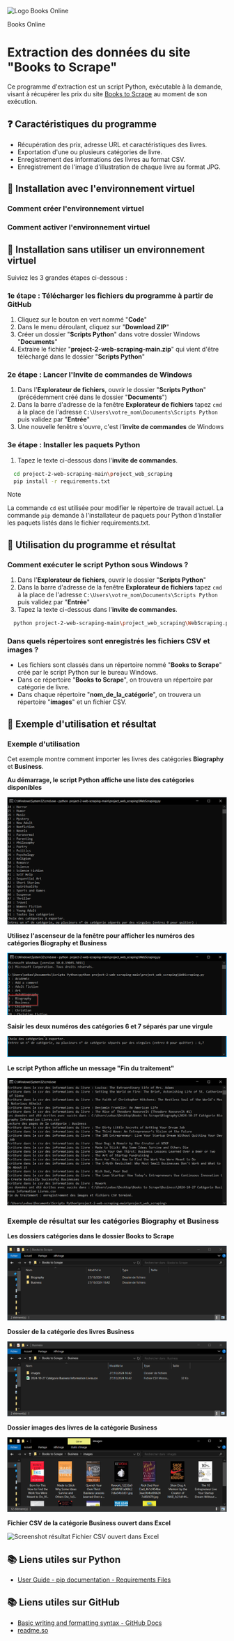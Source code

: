 
![Logo Books Online](https://user.oc-static.com/upload/2020/09/22/1600779540759_Online%20bookstore-01.png)

Books Online

# Extraction des données du site "Books to Scrape"

Ce programme d'extraction est un script Python, exécutable à la demande, visant à récupérer les prix du site [Books to Scrape](http://books.toscrape.com/) au moment de son exécution.

## ❓ Caractéristiques du programme

- Récupération des prix, adresse URL et caractéristiques des livres.
- Exportation d'une ou plusieurs catégories de livre.
- Enregistrement des informations des livres au format CSV.
- Enregistrement de l'image d'illustration de chaque livre au format JPG.

## 🤔 Installation avec l'environnement virtuel
### Comment créer l'environnement virtuel
### Comment activer l'environnement virtuel

## 🤔 Installation sans utiliser un environnement virtuel

Suiviez les 3 grandes étapes ci-dessous :

### 1e étape : Télécharger les fichiers du programme à partir de GitHub

1. Cliquez sur le bouton en vert nommé "__Code__"
2. Dans le menu déroulant, cliquez sur "__Download ZIP__"
3. Créer un dossier "__Scripts Python__" dans votre dossier Windows "__Documents__"
4. Extraire le fichier "__project-2-web-scraping-main.zip__" qui vient d'être téléchargé dans le dossier "__Scripts Python__"

### 2e étape : Lancer l'__Invite de commandes__ de Windows

1. Dans l'__Explorateur de fichiers__, ouvrir le dossier "__Scripts Python__" (précédemment créé dans le dossier "__Documents__")
2. Dans la barre d'adresse de la fenêtre __Explorateur de fichiers__ tapez `cmd` à la place de l'adresse `C:\Users\votre_nom\Documents\Scripts Python` puis validez par "__Entrée__"
3. Une nouvelle fenêtre s'ouvre, c'est l'__invite de commandes__ de Windows
 
### 3e étape : Installer les paquets Python

1. Tapez le texte ci-dessous dans l'__invite de commandes__.

```bash
  cd project-2-web-scraping-main\project_web_scraping
  pip install -r requirements.txt
```

>[!NOTE]
>La commande `cd` est utilisée pour modifier le répertoire de travail actuel.
>La commande `pip` demande à l'installateur de paquets pour Python d'installer les paquets listés dans le fichier requirements.txt.

## 📖 Utilisation du programme et résultat

### Comment exécuter le script Python sous Windows ?

1. Dans l'__Explorateur de fichiers__, ouvrir le dossier "__Scripts Python__"
2. Dans la barre d'adresse de la fenêtre __Explorateur de fichiers__ tapez `cmd` à la place de l'adresse `C:\Users\votre_nom\Documents\Scripts Python` puis validez par "__Entrée__"
3. Tapez la texte ci-dessous dans l'__invite de commandes__.

```bash
  python project-2-web-scraping-main\project_web_scraping\WebScraping.py
```

### Dans quels répertoires sont enregistrés les fichiers CSV et images ?

- Les fichiers sont classés dans un répertoire nommé "__Books to Scrape__" créé par le script Python sur le bureau Windows.
- Dans ce répertoire "__Books to Scrape__", on trouvera un répertoire par catégorie de livre.
- Dans chaque répertoire "__nom_de_la_catégorie__", on trouvera un répertoire "__images__" et un fichier CSV.

## 🧐 Exemple d'utilisation et résultat

### Exemple d'utilisation

Cet exemple montre comment importer les livres des catégories __Biography__ et __Business__.

**Au démarrage, le script Python affiche une liste des catégories disponibles**

![Screenshot utilisation liste des catégories disponibles](<docs/Use/2024-10-27 15_28_07-C__Windows_System32_cmd.exe - python  project-2-web-scraping-main_project_web_sc.png>)

**Utilisez l'ascenseur de la fenêtre pour afficher les numéros des catégories __Biography__ et __Business__**

![Screenshot utilisation catégories 6 et 7](<docs/Use/2024-10-27 15_59_36-C__Windows_System32_cmd.exe - python  project-2-web-scraping-main_project_web_sc.png>)

**Saisir les deux numéros des catégories 6 et 7 séparés par une virgule**

![Screenshot utilisation saisie des catégories](<docs/Use/2024-10-27 16_03_26-C__Windows_System32_cmd.exe - python  project-2-web-scraping-main_project_web_sc.png>)

**Le script Python affiche un message "Fin du traitement"**

![Screenshot utilisation fin du traitement](<docs/Use/2024-10-27 16_43_01-C__Windows_System32_cmd.exe.png>)

### Exemple de résultat sur les catégories __Biography__ et __Business__
**Les dossiers catégories dans le dossier Books to Scrape**

![Screenshot résultat Dossier Books to Scrape](<docs/Result/2024-10-27 16_49_30-Books to Scrape.png>)

**Dossier de la catégorie des livres Business**

![Screenshot résultat Dossier de la catégorie Business](<docs/Result/2024-10-27 16_50_06-Business.png>)

**Dossier images des livres de la catégorie Business**

![Screenshot résultat Dossier images des livres](<docs/Result/2024-10-27 16_51_50-images.png>)

**Fichier CSV de la catégorie Business ouvert dans Excel**

![Screenshot résultat Fichier CSV ouvert dans Excel](<docs/Result/2024-10-27 16_53_32-2024-10-27 Catégorie Business Information Livres.csv - Excel.png>)

## 📚 Liens utiles sur Python

 - [User Guide - pip documentation - Requirements Files](https://pip.pypa.io/en/stable/user_guide/#requirements-files)

## 📚 Liens utiles sur GitHub

 - [Basic writing and formatting syntax - GitHub Docs](https://docs.github.com/en/get-started/writing-on-github/getting-started-with-writing-and-formatting-on-github/basic-writing-and-formatting-syntax)
 - [readme.so](https://readme.so/fr)